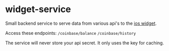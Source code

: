# widget-service

Small backend service to serve data from various api's to the [ios widget](https://github.com/felix-schaipp/coinbase-ios-widget).

Access these endpoints:
`/coinbase/balance`
`/coinbase/history`

The service will never store your api secret. It only uses the key for caching.
